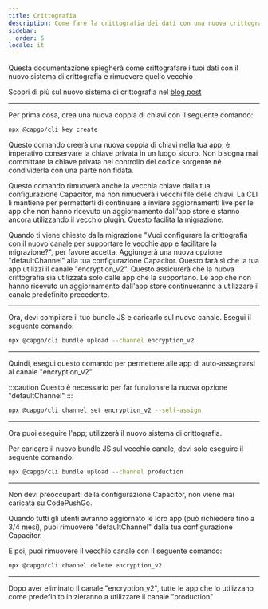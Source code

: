 ```yaml
---
title: Crittografia
description: Come fare la crittografia dei dati con una nuova crittografia
sidebar:
  order: 5
locale: it
---
```


Questa documentazione spiegherà come crittografare i tuoi dati con il nuovo sistema di crittografia e rimuovere quello vecchio

Scopri di più sul nuovo sistema di crittografia nel [blog post](/blog/introducing-end-to-end-security-to-capacitor-updater-with-code-signing)

---

Per prima cosa, crea una nuova coppia di chiavi con il seguente comando:

```bash
npx @capgo/cli key create
```

Questo comando creerà una nuova coppia di chiavi nella tua app; è imperativo conservare la chiave privata in un luogo sicuro. Non bisogna mai committare la chiave privata nel controllo del codice sorgente né condividerla con una parte non fidata.

Questo comando rimuoverà anche la vecchia chiave dalla tua configurazione Capacitor, ma non rimuoverà i vecchi file delle chiavi. La CLI li mantiene per permetterti di continuare a inviare aggiornamenti live per le app che non hanno ricevuto un aggiornamento dall'app store e stanno ancora utilizzando il vecchio plugin. Questo facilita la migrazione.

Quando ti viene chiesto dalla migrazione "Vuoi configurare la crittografia con il nuovo canale per supportare le vecchie app e facilitare la migrazione?", per favore accetta. Aggiungerà una nuova opzione "defaultChannel" alla tua configurazione Capacitor. Questo farà sì che la tua app utilizzi il canale "encryption_v2". Questo assicurerà che la nuova crittografia sia utilizzata solo dalle app che la supportano. Le app che non hanno ricevuto un aggiornamento dall'app store continueranno a utilizzare il canale predefinito precedente.

---

Ora, devi compilare il tuo bundle JS e caricarlo sul nuovo canale. Esegui il seguente comando:

```bash
npx @capgo/cli bundle upload --channel encryption_v2
```

---

Quindi, esegui questo comando per permettere alle app di auto-assegnarsi al canale "encryption_v2"

:::caution
Questo è necessario per far funzionare la nuova opzione "defaultChannel"
:::

```bash
npx @capgo/cli channel set encryption_v2 --self-assign
```

---

Ora puoi eseguire l'app; utilizzerà il nuovo sistema di crittografia.

Per caricare il nuovo bundle JS sul vecchio canale, devi solo eseguire il seguente comando:

```bash
npx @capgo/cli bundle upload --channel production
```

---

Non devi preoccuparti della configurazione Capacitor, non viene mai caricata su CodePushGo.

Quando tutti gli utenti avranno aggiornato le loro app (può richiedere fino a 3/4 mesi), puoi rimuovere "defaultChannel" dalla tua configurazione Capacitor.

E poi, puoi rimuovere il vecchio canale con il seguente comando:

```bash
npx @capgo/cli channel delete encryption_v2
```

---

Dopo aver eliminato il canale "encryption_v2", tutte le app che lo utilizzano come predefinito inizieranno a utilizzare il canale "production"
